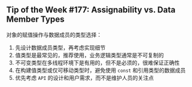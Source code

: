 ## Tip of the Week #177: Assignability vs. Data Member Types

对象的赋值操作与数据成员的类型选择：

1. 先设计数据成员类型，再考虑实现细节
2. 值类型是最常见的，推荐使用，业务逻辑类型通常是不可复制的
3. 不可变类型在多线程环境下是有用的，但不是必须的，很难保证正确性
4. 在构建值类型或仅可移动类型时，避免使用 `const` 和引用类型的数据成员
5. 优先考虑 `API` 的设计和用户需求，而不是维护人员的关注点

